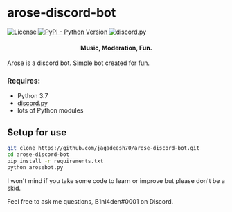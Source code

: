 # arose-discord-bot

[![License](https://img.shields.io/badge/license-MIT-green)](LICENSE)
</a>
<a href="https://www.python.org/downloads/">
<img alt="PyPI - Python Version" src="https://img.shields.io/pypi/pyversions/Red-Discordbot">
</a>
<a href="https://github.com/Rapptz/discord.py/">
<img src="https://img.shields.io/badge/discord-py-blue.svg" alt="discord.py">
</a>

<h4 align ="center">Music, Moderation, Fun.</h4>

Arose is a discord bot. Simple bot created for fun.

### Requires:

- Python 3.7
- [discord.py](https://github.com/rapptz/discord.py)
- lots of Python modules

## Setup for use

```bash
git clone https://github.com/jagadeesh70/arose-discord-bot.git
cd arose-discord-bot
pip install -r requirements.txt
python arosebot.py
```

I won't mind if you take some code to learn or improve but please don't be a skid.

Feel free to ask me questions, B1nl4den#0001 on Discord.
